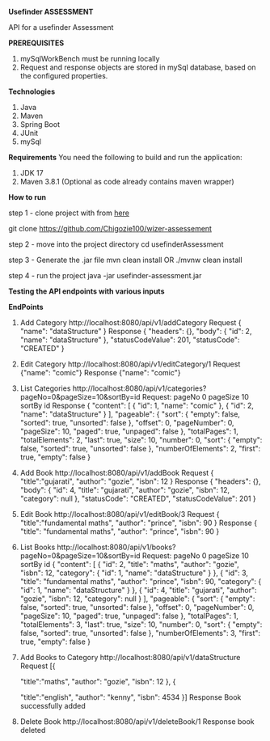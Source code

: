 **Usefinder ASSESSMENT**

API for a usefinder Assessment

**PREREQUISITES**

1. mySqlWorkBench must be running locally
2. Request and response objects are stored in mySql database, based on the configured properties.

**Technologies**
1. Java
2. Maven
3. Spring Boot
4. JUnit
5. mySql

**Requirements**
You need the following to build and run the application:

1. JDK 17
2. Maven 3.8.1 (Optional as code already contains maven wrapper)

**How to run**

step 1 - clone project with from [here](https://github.com/Chigozie100/wizer-assessement)

git clone https://github.com/Chigozie100/wizer-assessement

step 2 - move into the project directory cd usefinderAssessment

step 3 - Generate the .jar file mvn clean install OR ./mvnw clean install

step 4 - run the project java -jar usefinder-assessment.jar

**Testing the API endpoints with various inputs**

**EndPoints**

1. Add Category http://localhost:8080/api/v1/addCategory Request { "name": "dataStructure" }
   Response {
   "headers": {},
   "body": {
   "id": 2,
   "name": "dataStructure"
   },
   "statusCodeValue": 201,
   "statusCode": "CREATED"
   }
2. Edit Category http://localhost:8080/api/v1/editCategory/1 Request {"name": "comic"}
   Response {"name": "comic"}
3. List Categories http://localhost:8080/api/v1/categories?pageNo=0&pageSize=10&sortBy=id 
   Request:  pageNo 0
   pageSize 10
   sortBy id
   Response {
   "content": [
   {
   "id": 1,
   "name": "comic"
   },
   {
   "id": 2,
   "name": "dataStructure"
   }
   ],
   "pageable": {
   "sort": {
   "empty": false,
   "sorted": true,
   "unsorted": false
   },
   "offset": 0,
   "pageNumber": 0,
   "pageSize": 10,
   "paged": true,
   "unpaged": false
   },
   "totalPages": 1,
   "totalElements": 2,
   "last": true,
   "size": 10,
   "number": 0,
   "sort": {
   "empty": false,
   "sorted": true,
   "unsorted": false
   },
   "numberOfElements": 2,
   "first": true,
   "empty": false
   }
4. Add Book http://localhost:8080/api/v1/addBook Request { "title":"gujarati", "author": "gozie", "isbn": 12 }
   Response {
   "headers": {},
   "body": {
   "id": 4,
   "title": "gujarati",
   "author": "gozie",
   "isbn": 12,
   "category": null
   },
   "statusCode": "CREATED",
   "statusCodeValue": 201
   }
5. Edit Book http://localhost:8080/api/v1/editBook/3 Request { "title":"fundamental maths", "author": "prince",
   "isbn": 90 }
   Response {
   "title": "fundamental maths",
   "author": "prince",
   "isbn": 90 }
6. List Books http://localhost:8080/api/v1/books?pageNo=0&pageSize=10&sortBy=id
   Request:  pageNo 0
   pageSize 10
   sortBy id
   {
   "content": [
   {
   "id": 2,
   "title": "maths",
   "author": "gozie",
   "isbn": 12,
   "category": {
   "id": 1,
   "name": "dataStructure"
   }
   },
   {
   "id": 3,
   "title": "fundamental maths",
   "author": "prince",
   "isbn": 90,
   "category": {
   "id": 1,
   "name": "dataStructure"
   }
   },
   {
   "id": 4,
   "title": "gujarati",
   "author": "gozie",
   "isbn": 12,
   "category": null
   }
   ],
   "pageable": {
   "sort": {
   "empty": false,
   "sorted": true,
   "unsorted": false
   },
   "offset": 0,
   "pageNumber": 0,
   "pageSize": 10,
   "paged": true,
   "unpaged": false
   },
   "totalPages": 1,
   "totalElements": 3,
   "last": true,
   "size": 10,
   "number": 0,
   "sort": {
   "empty": false,
   "sorted": true,
   "unsorted": false
   },
   "numberOfElements": 3,
   "first": true,
   "empty": false
   }
7. Add Books to Category http://localhost:8080/api/v1/dataStructure
   Request [{

   "title":"maths",
   "author": "gozie",
   "isbn": 12
   }, {

   "title":"english",
   "author": "kenny",
   "isbn": 4534
   }]
   Response Book successfully added
   
8. Delete Book http://localhost:8080/api/v1/deleteBook/1
   Response book deleted
   













